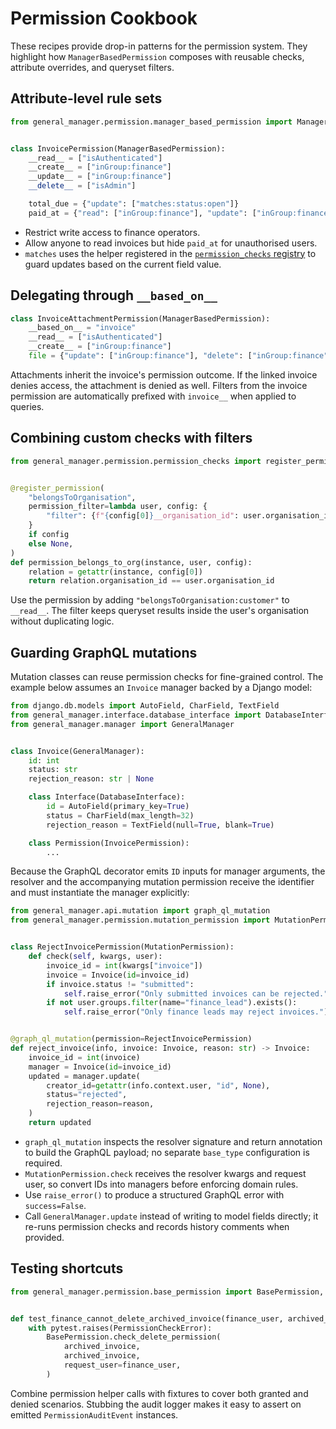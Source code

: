 # Permission Cookbook

These recipes provide drop-in patterns for the permission system. They highlight how `ManagerBasedPermission` composes with reusable checks, attribute overrides, and queryset filters.

## Attribute-level rule sets

```python
from general_manager.permission.manager_based_permission import ManagerBasedPermission


class InvoicePermission(ManagerBasedPermission):
    __read__ = ["isAuthenticated"]
    __create__ = ["inGroup:finance"]
    __update__ = ["inGroup:finance"]
    __delete__ = ["isAdmin"]

    total_due = {"update": ["matches:status:open"]}
    paid_at = {"read": ["inGroup:finance"], "update": ["inGroup:finance"]}
```

- Restrict write access to finance operators.
- Allow anyone to read invoices but hide `paid_at` for unauthorised users.
- `matches` uses the helper registered in the [`permission_checks` registry](../api/permission.md#registry-and-reusable-checks) to guard updates based on the current field value.

## Delegating through `__based_on__`

```python
class InvoiceAttachmentPermission(ManagerBasedPermission):
    __based_on__ = "invoice"
    __read__ = ["isAuthenticated"]
    __create__ = ["inGroup:finance"]
    file = {"update": ["inGroup:finance"], "delete": ["inGroup:finance"]}
```

Attachments inherit the invoice's permission outcome. If the linked invoice denies access, the attachment is denied as well. Filters from the invoice permission are automatically prefixed with `invoice__` when applied to queries.

## Combining custom checks with filters

```python
from general_manager.permission.permission_checks import register_permission


@register_permission(
    "belongsToOrganisation",
    permission_filter=lambda user, config: {
        "filter": {f"{config[0]}__organisation_id": user.organisation_id}
    }
    if config
    else None,
)
def permission_belongs_to_org(instance, user, config):
    relation = getattr(instance, config[0])
    return relation.organisation_id == user.organisation_id
```

Use the permission by adding `"belongsToOrganisation:customer"` to `__read__`. The filter keeps queryset results inside the user's organisation without duplicating logic.

## Guarding GraphQL mutations

Mutation classes can reuse permission checks for fine-grained control. The example below assumes an `Invoice` manager backed by a Django model:

```python
from django.db.models import AutoField, CharField, TextField
from general_manager.interface.database_interface import DatabaseInterface
from general_manager.manager import GeneralManager


class Invoice(GeneralManager):
    id: int
    status: str
    rejection_reason: str | None

    class Interface(DatabaseInterface):
        id = AutoField(primary_key=True)
        status = CharField(max_length=32)
        rejection_reason = TextField(null=True, blank=True)

    class Permission(InvoicePermission):
        ...
```

Because the GraphQL decorator emits `ID` inputs for manager arguments, the resolver and the accompanying mutation permission receive the identifier and must instantiate the manager explicitly:

```python
from general_manager.api.mutation import graph_ql_mutation
from general_manager.permission.mutation_permission import MutationPermission


class RejectInvoicePermission(MutationPermission):
    def check(self, kwargs, user):
        invoice_id = int(kwargs["invoice"])
        invoice = Invoice(id=invoice_id)
        if invoice.status != "submitted":
            self.raise_error("Only submitted invoices can be rejected.")
        if not user.groups.filter(name="finance_lead").exists():
            self.raise_error("Only finance leads may reject invoices.")


@graph_ql_mutation(permission=RejectInvoicePermission)
def reject_invoice(info, invoice: Invoice, reason: str) -> Invoice:
    invoice_id = int(invoice)
    manager = Invoice(id=invoice_id)
    updated = manager.update(
        creator_id=getattr(info.context.user, "id", None),
        status="rejected",
        rejection_reason=reason,
    )
    return updated
```

- `graph_ql_mutation` inspects the resolver signature and return annotation to build the GraphQL payload; no separate `base_type` configuration is required.
- `MutationPermission.check` receives the resolver kwargs and request user, so convert IDs into managers before enforcing domain rules.
- Use `raise_error()` to produce a structured GraphQL error with `success=False`.
- Call `GeneralManager.update` instead of writing to model fields directly; it re-runs permission checks and records history comments when provided.

## Testing shortcuts

```python
from general_manager.permission.base_permission import BasePermission, PermissionCheckError


def test_finance_cannot_delete_archived_invoice(finance_user, archived_invoice):
    with pytest.raises(PermissionCheckError):
        BasePermission.check_delete_permission(
            archived_invoice,
            archived_invoice,
            request_user=finance_user,
        )
```

Combine permission helper calls with fixtures to cover both granted and denied scenarios. Stubbing the audit logger makes it easy to assert on emitted `PermissionAuditEvent` instances.
